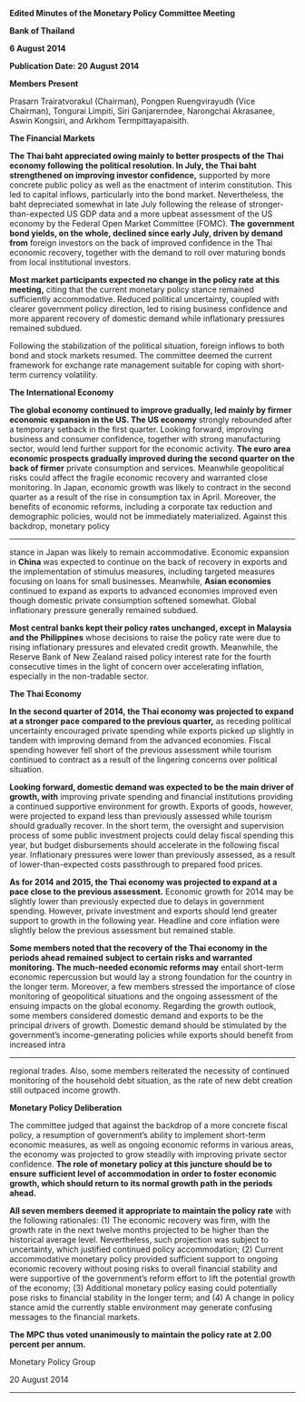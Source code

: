 **Edited Minutes of the Monetary Policy Committee Meeting**

**Bank of Thailand**

**6 August 2014**

**Publication Date: 20 August 2014**

**Members Present**

Prasarn Trairatvorakul (Chairman), Pongpen Ruengvirayudh (Vice Chairman), Tongurai Limpiti,
Siri Ganjarerndee, Narongchai Akrasanee, Aswin Kongsiri, and Arkhom Termpittayapaisith.

**The Financial Markets**

**The Thai baht appreciated owing mainly to better prospects of the Thai economy following**
**the political resolution. In July, the Thai baht strengthened on improving investor confidence,**
supported by more concrete public policy as well as the enactment of interim constitution. This
led to capital inflows, particularly into the bond market. Nevertheless, the baht depreciated
somewhat in late July following the release of stronger-than-expected US GDP data and a more
upbeat assessment of the US economy by the Federal Open Market Committee (FOMC). **The**
**government bond yields, on the whole, declined since early July, driven by demand from**
foreign investors on the back of improved confidence in the Thai economic recovery, together
with the demand to roll over maturing bonds from local institutional investors.

**Most market participants expected no change in the policy rate at this meeting,** citing that
the current monetary policy stance remained sufficiently accommodative. Reduced political
uncertainty, coupled with clearer government policy direction, led to rising business confidence
and more apparent recovery of domestic demand while inflationary pressures remained
subdued.

Following the stabilization of the political situation, foreign inflows to both bond and stock
markets resumed. The committee deemed the current framework for exchange rate
management suitable for coping with short-term currency volatility.

**The International Economy**

**The global economy continued to improve gradually, led mainly by firmer economic**
**expansion in the US. The US economy** strongly rebounded after a temporary setback in the
first quarter. Looking forward, improving business and consumer confidence, together with
strong manufacturing sector, would lend further support for the economic activity. **The euro**
**area economic prospects gradually improved during the second quarter on the back of firmer**
private consumption and services. Meanwhile geopolitical risks could affect the fragile
economic recovery and warranted close monitoring. In Japan, economic growth was likely to
contract in the second quarter as a result of the rise in consumption tax in April. Moreover,
the benefits of economic reforms, including a corporate tax reduction and demographic
policies, would not be immediately materialized. Against this backdrop, monetary policy


-----

stance in Japan was likely to remain accommodative. Economic expansion in **China** was
expected to continue on the back of recovery in exports and the implementation of stimulus
measures, including targeted measures focusing on loans for small businesses. Meanwhile,
**Asian economies** continued to expand as exports to advanced economies improved even
though domestic private consumption softened somewhat. Global inflationary pressure
generally remained subdued.

**Most central banks kept their policy rates unchanged, except in Malaysia and the Philippines**
whose decisions to raise the policy rate were due to rising inflationary pressures and elevated
credit growth. Meanwhile, the Reserve Bank of New Zealand raised policy interest rate for
the fourth consecutive times in the light of concern over accelerating inflation, especially in the
non-tradable sector.

**The Thai Economy**

**In the second quarter of 2014, the Thai economy was projected to expand at a stronger pace**
**compared to the previous quarter,** as receding political uncertainty encouraged private
spending while exports picked up slightly in tandem with improving demand from the advanced
economies. Fiscal spending however fell short of the previous assessment while tourism
continued to contract as a result of the lingering concerns over political situation.

**Looking forward, domestic demand was expected to be the main driver of growth, with**
improving private spending and financial institutions providing a continued supportive
environment for growth. Exports of goods, however, were projected to expand less than
previously assessed while tourism should gradually recover. In the short term, the oversight
and supervision process of some public investment projects could delay fiscal spending this
year, but budget disbursements should accelerate in the following fiscal year. Inflationary
pressures were lower than previously assessed, as a result of lower-than-expected costs passthrough to prepared food prices.

**As for 2014 and 2015, the Thai economy was projected to expand at a pace close to**
**the previous assessment.** Economic growth for 2014 may be slightly lower than previously
expected due to delays in government spending. However, private investment and exports
should lend greater support to growth in the following year. Headline and core inflation were
slightly below the previous assessment but remained stable.

**Some members noted that the recovery of the Thai economy in the periods ahead remained**
**subject to certain risks and warranted monitoring. The much-needed economic reforms may**
entail short-term economic repercussion but would lay a strong foundation for the country in
the longer term. Moreover, a few members stressed the importance of close monitoring of
geopolitical situations and the ongoing assessment of the ensuing impacts on the global
economy. Regarding the growth outlook, some members considered domestic demand and
exports to be the principal drivers of growth. Domestic demand should be stimulated by the
government’s income-generating policies while exports should benefit from increased intra

-----

regional trades. Also, some members reiterated the necessity of continued monitoring of the
household debt situation, as the rate of new debt creation still outpaced income growth.

**Monetary Policy Deliberation**

The committee judged that against the backdrop of a more concrete fiscal policy, a resumption
of government’s ability to implement short-term economic measures, as well as ongoing
economic reforms in various areas, the economy was projected to grow steadily with improving
private sector confidence. **The role of monetary policy at this juncture should be to ensure**
**sufficient level of accommodation in order to foster economic growth, which should return to**
**its normal growth path in the periods ahead.**

**All seven members deemed it appropriate to maintain the policy rate** with the following
rationales: (1) The economic recovery was firm, with the growth rate in the next twelve months
projected to be higher than the historical average level. Nevertheless, such projection was
subject to uncertainty, which justified continued policy accommodation; (2) Current
accommodative monetary policy provided sufficient support to ongoing economic recovery
without posing risks to overall financial stability and were supportive of the government’s
reform effort to lift the potential growth of the economy; (3) Additional monetary policy easing
could potentially pose risks to financial stability in the longer term; and (4) A change in policy
stance amid the currently stable environment may generate confusing messages to the
financial markets.

**The MPC thus voted unanimously to maintain the policy rate at 2.00 percent per annum.**

Monetary Policy Group

20 August 2014


-----

